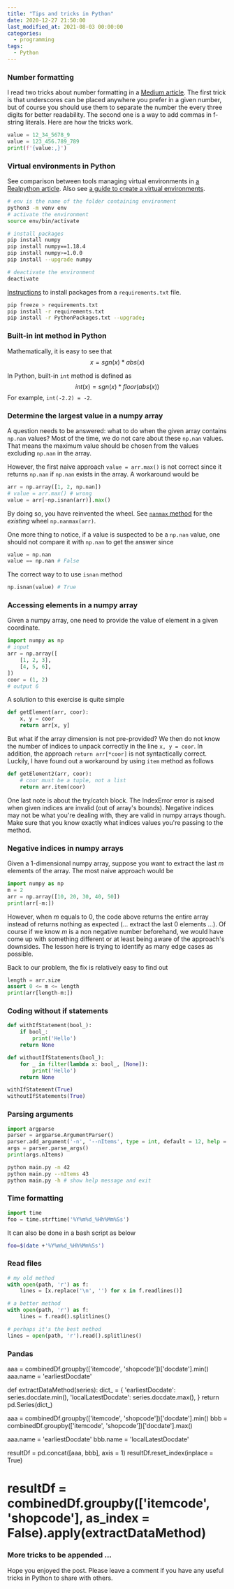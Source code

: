 ```yaml
---
title: "Tips and tricks in Python"
date: 2020-12-27 21:50:00
last_modified_at: 2021-08-03 00:00:00
categories:
  - programming
tags:
  - Python
---
```


### Number formatting

I read two tricks about number formatting in a [Medium article](https://levelup.gitconnected.com/10-python-tips-for-better-code-1bbffde3b44d). The first trick is that underscores can be placed anywhere you prefer in a given number, but of course you should use them to separate the number the every three digits for better readability. The second one is a way to add commas in f-string literals. Here are how the tricks work.
```python
value = 12_34_5678_9
value = 123_456.789_789
print(f'{value:,}')
```

### Virtual environments in Python

See comparison between tools managing virtual environments in [a Realpython article](https://realpython.com/python-virtual-environments-a-primer/). Also see [a guide to create a virtual environments](https://packaging.python.org/guides/installing-using-pip-and-virtual-environments/).

```sh
# env is the name of the folder containing environment
python3 -m venv env
# activate the environment
source env/bin/activate

# install packages
pip install numpy
pip install numpy==1.18.4
pip install numpy>=1.0.0
pip install --upgrade numpy

# deactivate the environment
deactivate
```

[Instructions](https://docs.python-guide.org/dev/virtualenvs/) to install packages from a `requirements.txt` file.
```sh
pip freeze > requirements.txt
pip install -r requirements.txt
pip install -r PythonPackages.txt --upgrade;
```


### Built-in int method in Python
Mathematically, it is easy to see that
$$x = sgn(x) * abs(x)$$

In Python, built-in `int` method is defined as
$$ int(x) = sgn(x) * floor(abs(x))$$
For example, `int(-2.2) = -2`.


### Determine the largest value in a numpy array
A question needs to be answered: what to do when the given array contains `np.nan` values? Most of the time, we do not care about these `np.nan` values. That means the maximum value should be chosen from the values excluding `np.nan` in the array.

However, the first naive approach `value = arr.max()` is not correct since it returns `np.nan` if `np.nan` exists in the array. A workaround would be

```py
arr = np.array([1, 2, np.nan])
# value = arr.max() # wrong
value = arr[~np.isnan(arr)].max()
```

By doing so, you have reinvented the wheel. See [`nanmax` method](https://numpy.org/doc/stable/reference/generated/numpy.nanmax.html) for the _existing_ wheel `np.nanmax(arr)`.

One more thing to notice, if a value is suspected to be a `np.nan` value, one should not compare it with `np.nan` to get the answer since
```py
value = np.nan
value == np.nan # False
```
The correct way to to use `isnan` method

```py
np.isnan(value) # True
```


### Accessing elements in a numpy array

Given a numpy array, one need to provide the value of element in a given coordinate.

```py
import numpy as np
# input
arr = np.array([
    [1, 2, 3],
    [4, 5, 6],
])
coor = (1, 2)
# output 6
```
A solution to this exercise is quite simple
```py
def getElement(arr, coor):
    x, y = coor
    return arr[x, y]
```
But what if the array dimension is not pre-provided? We then do not know the number of indices to unpack correctly in the line `x, y = coor`. In addition, the approach `return arr[*coor]` is not syntactically correct. Luckily, I have found out a workaround by using `item` method as follows
```py
def getElement2(arr, coor):
    # coor must be a tuple, not a list
    return arr.item(coor)
```

One last note is about the try/catch block. The IndexError error is raised when given indices are invalid (out of array's bounds). Negative indices may not be what you're dealing with, they are valid in numpy arrays though. Make sure that you know exactly what indices values you're passing to the method.

### Negative indices in numpy arrays

Given a 1-dimensional numpy array, suppose you want to extract the last _m_ elements of the array. The most naive approach would be
```py
import numpy as np
m = 2
arr = np.array([10, 20, 30, 40, 50])
print(arr[-m:])
```
However, when _m_ equals to 0, the code above returns the entire array instead of returns nothing as expected (... extract the last 0 elements ...). Of course if we know _m_ is a non negative number beforehand, we would have come up with something different or at least being aware of the approach's downsides. The lesson here is trying to identify as many edge cases as possible.

Back to our problem, the fix is relatively easy to find out
```py
length = arr.size
assert 0 <= m <= length
print(arr[length-m:])
```

### Coding without if statements

```py
def withIfStatement(bool_):
    if bool_:
        print('Hello')
    return None

def withoutIfStatements(bool_):
    for _ in filter(lambda x: bool_, [None]):
        print('Hello')
    return None

withIfStatement(True)
withoutIfStatements(True)
```

### Parsing arguments

```py
import argparse
parser = argparse.ArgumentParser()
parser.add_argument('-n', '--nItems', type = int, default = 12, help = 'TBA')
args = parser.parse_args()
print(args.nItems)
```

```sh
python main.py -n 42
python main.py --nItems 43
python main.py -h # show help message and exit
```

### Time formatting

```py
import time
foo = time.strftime('%Y%m%d_%Hh%Mm%Ss')
```
It can also be done in a bash script as below
```sh
foo=$(date +'%Y%m%d_%Hh%Mm%Ss')
```

### Read files

```py
# my old method
with open(path, 'r') as f:
    lines = [x.replace('\n', '') for x in f.readlines()]

# a better method
with open(path, 'r') as f:
    lines = f.read().splitlines()

# perhaps it's the best method
lines = open(path, 'r').read().splitlines()
```




### Pandas

aaa = combinedDf.groupby(['itemcode', 'shopcode'])['docdate'].min()
aaa.name = 'earliestDocdate'

def extractDataMethod(series):
    dict_ = {
        'earliestDocdate': series.docdate.min(),
        'localLatestDocdate': series.docdate.max(),
    }
    return pd.Series(dict_)

aaa = combinedDf.groupby(['itemcode', 'shopcode'])['docdate'].min()
bbb = combinedDf.groupby(['itemcode', 'shopcode'])['docdate'].max()

aaa.name = 'earliestDocdate'
bbb.name = 'localLatestDocdate'

resultDf = pd.concat([aaa, bbb], axis = 1)
resultDf.reset_index(inplace = True)
# resultDf = combinedDf.groupby(['itemcode', 'shopcode'], as_index = False).apply(extractDataMethod)




### More tricks to be appended ...

Hope you enjoyed the post. Please leave a comment if you have any useful tricks in Python to share with others.
